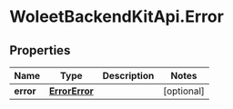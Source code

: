 # WoleetBackendKitApi.Error

## Properties
Name | Type | Description | Notes
------------ | ------------- | ------------- | -------------
**error** | [**ErrorError**](ErrorError.md) |  | [optional] 


